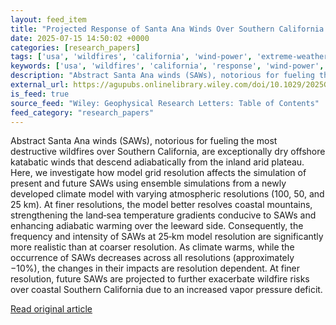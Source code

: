 ```yaml
---
layout: feed_item
title: "Projected Response of Santa Ana Winds Over Southern California to Global Warming by a High‐Resolution Climate Model"
date: 2025-07-15 14:50:02 +0000
categories: [research_papers]
tags: ['usa', 'wildfires', 'california', 'wind-power', 'extreme-weather', 'renewable-energy']
keywords: ['usa', 'wildfires', 'california', 'response', 'wind-power', 'extreme-weather', 'santa', 'projected']
description: "Abstract Santa Ana winds (SAWs), notorious for fueling the most destructive wildfires over Southern California, are exceptionally dry offshore katabatic wind..."
external_url: https://agupubs.onlinelibrary.wiley.com/doi/10.1029/2025GL114994?af=R
is_feed: true
source_feed: "Wiley: Geophysical Research Letters: Table of Contents"
feed_category: "research_papers"
---
```


Abstract Santa Ana winds (SAWs), notorious for fueling the most destructive wildfires over Southern California, are exceptionally dry offshore katabatic winds that descend adiabatically from the inland arid plateau. Here, we investigate how model grid resolution affects the simulation of present and future SAWs using ensemble simulations from a newly developed climate model with varying atmospheric resolutions (100, 50, and 25 km). At finer resolutions, the model better resolves coastal mountains, strengthening the land‐sea temperature gradients conducive to SAWs and enhancing adiabatic warming over the leeward side. Consequently, the frequency and intensity of SAWs at 25‐km model resolution are significantly more realistic than at coarser resolution. As climate warms, while the occurrence of SAWs decreases across all resolutions (approximately −10%), the changes in their impacts are resolution dependent. At finer resolution, future SAWs are projected to further exacerbate wildfire risks over coastal Southern California due to an increased vapor pressure deficit.

[Read original article](https://agupubs.onlinelibrary.wiley.com/doi/10.1029/2025GL114994?af=R)
